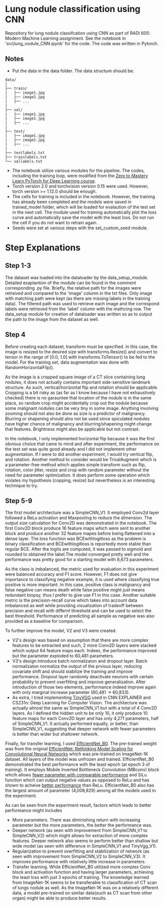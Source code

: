 # Lung nodule classification using CNN
Repository for lung nodule classifcation using CNN as part of RADI 605: Modern Machine Learning assignment. See the notebook in 'src\lung_nodule_CNN.ipynb' for the code. The code was written in Pytorch. 

## Notes
- Put the data in the data folder. The data structure should be:

```
data/
|
├── train/
|   ├── image1.jpg
|   ├── image2.jpg
|   ├── ...
|
├── val/
|   ├── image1.jpg
|   ├── image2.jpg
|   ├── ...
|
├── test/
|   ├── image1.jpg
|   ├── image2.jpg
|   ├── ...
|
├── testlabels.txt
├── trainlabels.txt
└── vallabels.txt
```

- The notebook utilize various modules for the pipeline. The codes, including the training loop, were modified from the 
[Zero to Mastery Learn PyTorch for Deep Learning course](www.learnpytorch.io).
- Torch version 2.0 and torchvision version 0.15 were used. However, torch version >= 1.12.0 should be enough.
- The cells for training is included in the notebook. However, the training has already been completed and the models were saved in trained_model folder, which will be loaded for evalaution of the test set in the next cell. The module used for training automatically plot the loss curve and automatically save the model with the least loss. Do not run the cell if you do not want to retrain again.
- Seeds were set at various steps with the set_custom_seed module.

# Step Explanations
## Step 1-3
The dataset was loaded into the dataloader by the data_setup_module. Detailed exaplantion of the module can be found in the comment corresponding .py file. Briefly, the relative path for the images were retreived and compared to the 'image' column in the txt files. Only image with matching path were kept (as there are missing labels in the training data). The filtered path was used to retrieve each image and the correspond labels were retrieved from the 'label' column with the mathcing row. The data_setup module for creation of dataloader was written so as to output the path to the image from the dataset as well.

## Step 4
Before creating each dataset, transform must be specified. In this case, the image is resized to the desired size with transforms.Resize() and convert to tensor in the range of  [0.0, 1.0] with transforms.ToTensor() to be fed to the model. For the training set, data augmentation was done with RandomHorizontalFlip(). 

As the image is a cropped square image of a CT slice containing lung nodules, it does not actually contains important side-sensitive landmark structure. As such, vertical/horizontal flip and rotation should be applicable. Cropping is a bit risky as (as far as I know because I have not exhaustively checked) there is no garauntee that location of the nodule is in the same place, so random crop might accidentally crop out the nodule because some malignant nodules can be very tiny in some image. Anything involving zooming should not also be done as size is a predictor of malignancy. Blurring or shapening should alno not be used since spiculated nodules have higher chance of malignancy and blurring/shapening might change that features. Brightness might also be applicable but not contrast.

In the notebook, I only implemented horizontal flip because it was the first obvious choice that came to mind and after experiment, the performance on the test set was quite good already and I did not implement other augmentation. If I were to did another experiment, I would try vertical flip, and rotation. Another method to consider would be TrivalAugment which is a parameter-free method which applies simple transform such as flip, rotation, color jitter, resize and crop with random parameter without the need for parameter optimization. It does perform some operation which violates my hypothesis (copping, resize) but nevertheless is an interesting technique to try.

## Step 5-9
The first model architecture was a SimpleCNN_V1. It employed Conv2d layer followed a ReLu activation and Maxpooling to reduce the dimension. The output size calculation for Conv2D was demonstrated in the notebook. The first Conv2D block produce 16 feature maps which were sent to another block and produce another 32 feature mapes before being flattened into a dense layer. The loss function was BCEwithlogitloss as the problem is binary classification and BCEwithlogitloss is reportedly more stable than regular BCE. After the logits are computed, it was passed to sigmoid and rounded to obtained the label.The model converged pretty well and the performance was pretty good for a starting model with 8,673 parameters.

As the class is imbalanced, the metric used for evaluation in this experiment were balanced accuracy and F1 score. However, F1 does not give importance to classifying negative example, it is used where classifying true positive is more important. In this case, positive class is malignancy and false negative can means death while false positive might just means redundant biopsy, thus I prefer to give use F1 in this case.  Another suitable metric is the precision-recall  curve which takes into account data imbalanced as well while providing visualization of tradeoff between precision and recall with differnt threshold and can be used to select the best threshold. Performance of predicting all sample as negative was also provided as a baseline for comparison.

To further improve the model, V2 and V3 were created.
- V2's design was based on assumption that there are more complex features to be extracted and such, 2 more Conv2D layers were stacked which output 64 feature maps each. Indeex, the performance improved but the parameter exploded to 60,481 parameters.
- V3's design introduce batch normalizaton and dropout layer.  Batch normalizaton normaliza the output of the prvious layer, reducing covariate shift and should stabilize the training and improve performance. Dropout layer randomly deactivate neurons with certain probability to prevent overfitting and improve generalization. After introduction of those two elements, performance indeed improve again with only marginal increase parameter (60,481 -> 60,833).
- As extra, I tried implementing [TinyVGG](https://poloclub.github.io/cnn-explainer/) used in CNN EXPLAINER and CS231n: Deep Learning for Computer Vision. The architecture was actually almost the same as SimpleCNN_V1 but with a total of 4 Conv2D layers. As I defined the hidden unit to be only 10, it only produce 10 feature maps for each Conv2D layer and has only 4,271 parameters, half of SimpleCNN_V1. It actually performed equally, or better, than SimpleCNN_V1, suggesting that deeper network with fewer parameters is better than wider but shallower network.

Finally, for transfer learning, I used [EfficientNet_B0](https://pytorch.org/vision/main/models/generated/torchvision.models.efficientnet_b0.html). The pre-trained weight was from the original [EfficientNet: Rethinking Model Scaling for Convolutional Neural Networks](https://arxiv.org/abs/1905.11946) which was pre-trained on ImageNet-1K dataset. All layers of the model was unfrozen and trained. EfficientNet_B0 demonstrated the best performance with the least epoch (at epoch 3 of training). It employs Mobile Inverted Bottleneck Convolution (MBconv) block whcih allows [fewer parameter with comparable performance](https://towardsdatascience.com/residual-bottleneck-inverted-residual-linear-bottleneck-mbconv-explained-89d7b7e7c6bc) and SiLu function which can output negative values as opposed to ReLu and has shown to acheive [better performance](https://www.sciencedirect.com/science/article/pii/S0893608017302976) than ReLu. EfficientNet_B0 also has the largest amount of parameter (4,008,829) among all the models used in the experiment. 


As can be seen from the experiment result, factors which leads to better performance might includes 
- More parameters. There was diminishing return with increasing parameter but the more parameters, the better the performance was.
- Deeper network (as seen with improvement from SimpleCNN_V1 to SimpleCNN_V2) which might allows for extraction of more complex features. Deeper network also seems to perform better than shallow but wide model (as seen with difference in SimpleCNN_V1 and TinyVgg_V1).
- Regularization to prevent overfitting and stabilization of network (as seen with improvement from SimpleCNN_V2 to SimpleCNN_V3). It improves performance with relatively little increase in parameters.
- Transfer learning. While EfficientNet_B0 utilized more complex Conv block and activation function and having larger parameters, achieving the least loss with just 3 epochs of training. The knowledge learned from ImageNet-1K seems to be transferable to classification of CT scan of lungs nodule as well. As the ImageNet-1K was on a relatively different data, a model pre-trained on similar data(such as CT scan from other organ) might be able to produce better results.






